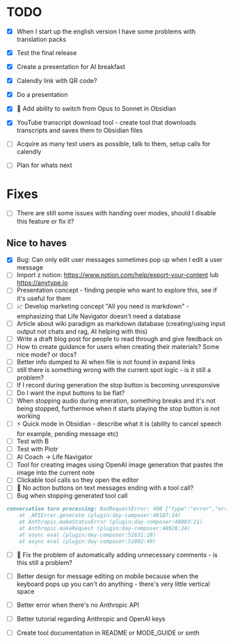 # TODO

- [x] When I start up the english version I have some problems with translation packs
- [x] Test the final release
- [x] Create a presentation for AI breakfast
- [x] Calendly link with QR code?
- [x] Do a presentation
- [x] 🤖 Add ability to switch from Opus to Sonnet in Obsidian
- [x] YouTube transcript download tool - create tool that downloads transcripts and saves them to Obsidian files

- [ ] Acquire as many test users as possible, talk to them, setup calls for calendly
- [ ] Plan for whats next


# Fixes
- [ ] There are still some issues with handing over modes, should I disable this feature or fix it?

## Nice to haves
- [x] Bug: Can only edit user messages sometimes pop up when I edit a user message
- [ ] Import z notion: https://www.notion.com/help/export-your-content lub https://anytype.io
- [ ] Presentation concept - finding people who want to explore this, see if it's useful for them
- [ ] 📈 Develop marketing concept "All you need is markdown" - emphasizing that Life Navigator doesn't need a database
- [ ] Article about wiki paradigm as markdown database (creating/using input output not chats and rag, AI helping with this)
- [ ] Write a draft blog post for people to read through and give feedback on
- [ ] How to create guidance for users when creating their materials? Some nice mode? or docs?
- [ ] Better info dumped to AI when file is not found in expand links
- [ ] still there is something wrong with the current spot logic - is it still a problem?
- [ ] If I record during generation the stop button is becoming unresponsive
- [ ] Do I want the input buttons to be flat?
- [ ] When stopping audio during eneration, something breaks and it's not being stopped, furthermoe when it starts playing the stop button is not working
- [ ] ⚡ Quick mode in Obsidian - describe what it is (ability to cancel speech for example, pending message etc)
- [ ] Test with B
- [ ] Test with Piotr
- [ ] AI Coach -> Life Navigator
- [ ] Tool for creating images using OpenAI image generation that pastes the image into the current note
- [ ] Clickable tool calls so they open the editor
- [ ] 🔧 No action buttons on text messages ending with a tool call?
- [ ] Bug when stopping generated tool call
```markdown
conversation turn processing: BadRequestError: 400 {"type":"error","error":{"type":"invalid_request_error","message":"messages.4: `tool_use` ids were found without `tool_result` blocks immediately after: toolu_016aY9VAzzsaK6mWENg3JN8L. Each `tool_use` block must have a corresponding `tool_result` block in the next message."}}
    at _APIError.generate (plugin:day-composer:48107:14)
    at Anthropic.makeStatusError (plugin:day-composer:48883:21)
    at Anthropic.makeRequest (plugin:day-composer:48928:24)
    at async eval (plugin:day-composer:51631:28)
    at async eval (plugin:day-composer:51802:49)
```
- [ ] 🐛 Fix the problem of automatically adding unnecessary comments - is this still a problem?
- [ ] Better design for message editing on mobile because when the keyboard pops up you can't do anything - there's very little vertical space
- [ ] Better error when there's no Anthropic API
- [ ] Better tutorial regarding Anthropic and OpenAI keys
- [ ] Create tool documentation in README or MODE_GUIDE or smth


